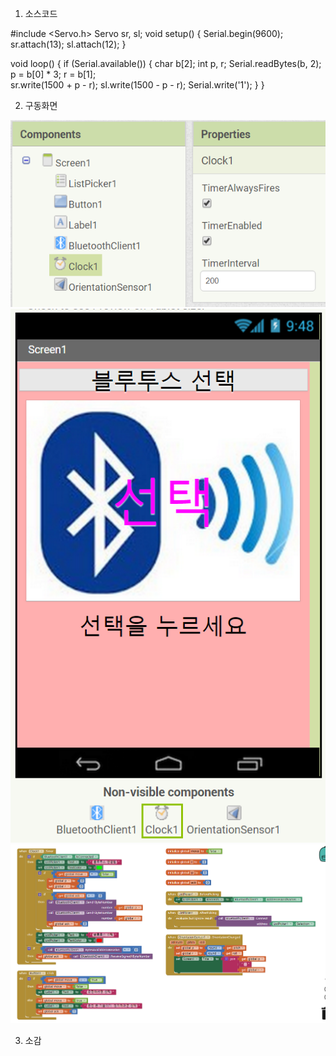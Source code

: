1. 소스코드

#include <Servo.h>
Servo sr, sl;
void setup() {
  Serial.begin(9600);
  sr.attach(13); sl.attach(12);
}

void loop() {
  if (Serial.available()) {
    char b[2];
    int p, r;
    Serial.readBytes(b, 2);
    p = b[0] * 3; 
    r = b[1];       
    sr.write(1500 + p - r);
    sl.write(1500 - p - r);
    Serial.write('1');
  }
}


2. 구동화면




![1](/Source/1.png)
![1](/Source/2.png)
![1](/Source/3.png)


3. 소감
